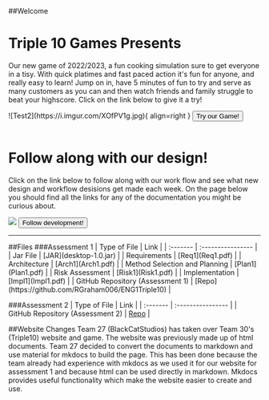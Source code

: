 <!DOCTYPE html>
<title>Home</title>
##Welcome
<html>
    <link rel="stylesheet" href="style.css">
    <body>
        <br>
        <div class="gameInfo">
            <h1>Triple 10 Games Presents</h1>
            <p>Our new game of 2022/2023, a fun cooking simulation sure to get everyone in a tisy.
                With quick platimes and fast paced action it's fun for anyone, and really easy to learn!
                Jump on in, have 5 minutes of fun to try and serve as many customers as you can and then
                watch friends and family struggle to beat your highscore. Click on the link below to give it a try!
            </p>
            ![Test2](https://i.imgur.com/XOfPV1g.jpg){ align=right }
			<button onclick="window.location.href='game.md'">Try our Game!</button>
        </div>
</html>
<html>
        <br>
        <div class="updates">
            <h1>Follow along with our design!</h1>
            <p>Click on the link below to follow along with our work flow and see
                what new design and workflow desisions get made each week.
                On the page below you should find all the links for any of the documentation
                you might be curious about.
            </p>
			<img src="https://i.imgur.com/q6ppjlC.png">
            <button onclick="window.location.href='weeklyUpdates'">Follow development!</button>
        </div>
    </body>
</html>
<hr>
##Files
###Assessment 1
| Type of File | Link |
| :------- | :---------------- |
| Jar File | [JAR](desktop-1.0.jar) |
| Requirements | [Req1](Req1.pdf) |
| Architecture | [Arch1](Arch1.pdf) |
| Method Selection and Planning | [Plan1](Plan1.pdf) |
| Risk Assessment | [Risk1](Risk1.pdf) |
| Implementation | [Impl1](Impl1.pdf) |
| GitHub Repository (Assessment 1) | [Repo](https://github.com/RGraham006/ENG1Triple10) |

###Assessment 2
| Type of File | Link |
| :------- | :---------------- |
| GitHub Repository (Assessment 2) | [Repo](https://github.com/JV1ck3rs/Triple10-X-BlackCatStudios) |

##Website Changes
Team 27 (BlackCatStudios) has taken over Team 30's (Triple10) website and game.
The website was previously made up of html documents. Team 27 decided to convert the documents to markdown and use material for mkdocs to build the page. 
This has been done because the team already had experience with mkdocs as we used it for our website for assessment 1 and because html can be used directly in markdown.
Mkdocs provides useful functionality which make the website easier to create and use.